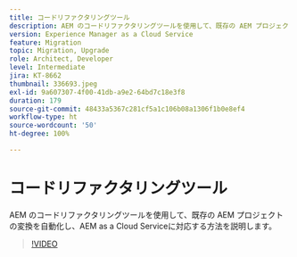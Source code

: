```yaml
---
title: コードリファクタリングツール
description: AEM のコードリファクタリングツールを使用して、既存の AEM プロジェクトの変換を自動化し、AEM as a Cloud Serviceに対応する方法を説明します。
version: Experience Manager as a Cloud Service
feature: Migration
topic: Migration, Upgrade
role: Architect, Developer
level: Intermediate
jira: KT-8662
thumbnail: 336693.jpeg
exl-id: 9a607307-4f00-41db-a9e2-64bd7c18e3f8
duration: 179
source-git-commit: 48433a5367c281cf5a1c106b08a1306f1b0e8ef4
workflow-type: ht
source-wordcount: '50'
ht-degree: 100%

---
```


# コードリファクタリングツール

AEM のコードリファクタリングツールを使用して、既存の AEM プロジェクトの変換を自動化し、AEM as a Cloud Serviceに対応する方法を説明します。

>[!VIDEO](https://video.tv.adobe.com/v/336693?quality=12&learn=on)

